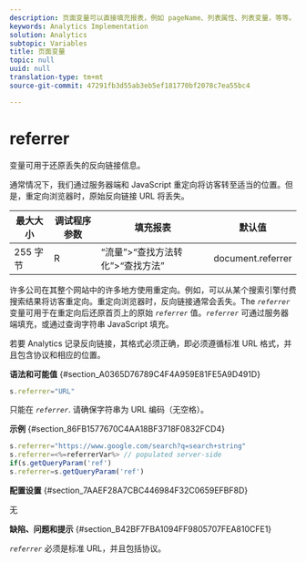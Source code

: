 ```yaml
---
description: 页面变量可以直接填充报表，例如 pageName、列表属性、列表变量，等等。
keywords: Analytics Implementation
solution: Analytics
subtopic: Variables
title: 页面变量
topic: null
uuid: null
translation-type: tm+mt
source-git-commit: 47291fb3d55ab3eb5ef181770bf2078c7ea55bc4

---
```



# referrer

 变量可用于还原丢失的反向链接信息。


<!-- 

referrer.xml

 -->

通常情况下，我们通过服务器端和 JavaScript 重定向将访客转至适当的位置。但是，重定向浏览器时，原始反向链接 URL 将丢失。

| 最大大小 | 调试程序参数 | 填充报表 | 默认值 |
|---|---|---|---|
| 255 字节 | R | “流量”&gt;“查找方法转化”&gt;“查找方法” | document.referrer |

许多公司在其整个网站中的许多地方使用重定向。例如，可以从某个搜索引擎付费搜索结果将访客重定向。重定向浏览器时，反向链接通常会丢失。The *`referrer`* 变量可用于在重定向后还原首页上的原始 *`referrer`* 值。*`referrer`* 可通过服务器端填充，或通过查询字符串 JavaScript 填充。

若要 Analytics 记录反向链接，其格式必须正确，即必须遵循标准 URL 格式，并且包含协议和相应的位置。

**语法和可能值** {#section_A0365D76789C4F4A959E81FE5A9D491D}

```js
s.referrer="URL"
```

只能在 *`referrer`*. 请确保字符串为 URL 编码（无空格）。

**示例** {#section_86FB1577670C4AA18BF3718F0832FCD4}

```js
s.referrer="https://www.google.com/search?q=search+string" 
s.referrer=<%=referrerVar%> // populated server-side  
if(s.getQueryParam('ref') 
s.referrer=s.getQueryParam('ref') 
```

**配置设置** {#section_7AAEF28A7CBC446984F32C0659EFBF8D}

无

**缺陷、问题和提示** {#section_B42BF7FBA1094FF9805707FEA810CFE1}

*`referrer`* 必须是标准 URL，并且包括协议。
